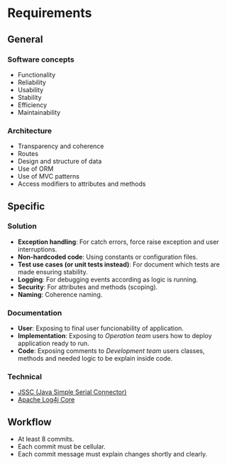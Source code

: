 # Requirements

## General

### Software concepts

- Functionality
- Reliability
- Usability
- Stability
- Efficiency
- Maintainability

### Architecture

- Transparency and coherence
- Routes
- Design and structure of data
- Use of ORM
- Use of MVC patterns
- Access modifiers to attributes and methods

## Specific

### Solution

- **Exception handling**: For catch errors, force raise exception and user interruptions.
- **Non-hardcoded code**: Using constants or configuration files.
- **Test use cases (or unit tests instead)**: For document which tests are made ensuring stability.
- **Logging**: For debugging events according as logic is running.
- **Security**: For attributes and methods (scoping).
- **Naming**: Coherence naming.

### Documentation

- **User**: Exposing to final user funcionability of application.
- **Implementation**: Exposing to *Operation team* users how to deploy application ready to run.
- **Code**: Exposing comments to *Development team* users classes, methods and needed logic to be explain inside code.

### Technical

- [JSSC (Java Simple Serial Connector)](https://mvnrepository.com/artifact/org.scream3r/jssc)
- [Apache Log4j Core](https://mvnrepository.com/artifact/org.apache.logging.log4j/log4j-core)

## Workflow

- At least 8 commits.
- Each commit must be cellular.
- Each commit message must explain changes shortly and clearly.
